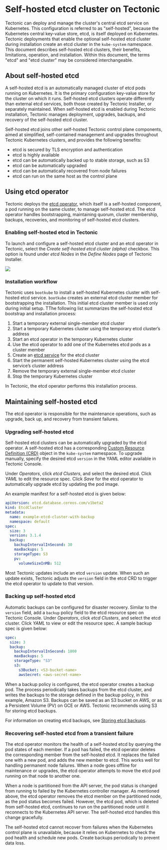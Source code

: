 # Self-hosted etcd cluster on Tectonic

Tectonic can deploy and manage the cluster's central etcd service on Kubernetes. This configuration is referred to as "self-hosted", because the Kubernetes central key-value store, etcd, is itself deployed on Kubernetes. Tectonic deployments that enable the optional self-hosted etcd cluster during installation create an etcd cluster in the `kube-system` namespace. This document describes self-hosted etcd clusters, their benefits, limitations, operation, and installation. Within this document, the terms "etcd" and "etcd cluster" may be considered interchangeable.

## About self-hosted etcd

A self-hosted etcd is an automatically managed cluster of etcd pods running on Kubernetes. It is the primary configuration key-value store for the cluster on which it runs. Self-hosted etcd clusters operate differently than external etcd services, both those created by Tectonic Installer, or separately maintained. When self-hosted etcd is enabled during Tectonic installation, Tectonic manages deployment, upgrades, backups, and recovery of the self-hosted etcd cluster.

Self-hosted etcd joins other self-hosted Tectonic control plane components, aimed at simplified, self-contained management and upgrades throughout Tectonic Kubernetes clusters, and provides the following benefits:

* etcd is secured by TLS encryption and authentication
* etcd is highly available
* etcd can be automatically backed up to stable storage, such as S3
* etcd can be automatically upgraded
* etcd can be automatically recovered from node failures
* etcd can run on the same host as the control plane

## Using etcd operator

Tectonic deploys the [etcd operator][etcd-op], which itself is a self-hosted component, a pod running on the same cluster, to manage self-hosted etcd. The etcd operator handles bootstrapping, maintaining quorum, cluster membership, backups, recoveries, and monitoring of self-hosted etcd clusters.

### Enabling self-hosted etcd in Tectonic

To launch and configure a self-hosted etcd cluster and an etcd operator in Tectonic, select the *Create self-hosted etcd cluster (alpha)* checkbox. This option is found under *etcd Nodes* in the *Define Nodes* page of Tectonic Installer.

<div class="row">
  <div class="col-lg-8 col-lg-offset-2 col-md-10 col-md-offset-1 col-sm-12 col-xs-12 co-m-screenshot">
    <a href="../img/self-hosted-etcd.png" class="co-m-screenshot">
      <img src="../img/self-hosted-etcd.png">
    </a>
  </div>
</div>

### Installation workflow

Tectonic uses `bootkube` to install a self-hosted Kubernetes cluster with self-hosted etcd service. `bootkube` creates an external etcd cluster member for bootstrapping the installation. This initial etcd cluster member is used only during initial setup. TThe following list summarizes the self-hosted etcd bootstrap and installation process:

1. Start a temporary external single-member etcd cluster
2. Start a temporary Kubernetes cluster using the temporary etcd cluster’s address
3. Start an etcd operator in the temporary Kubernetes cluster
4. Use the etcd operator to add one of the Kubernetes etcd pods as a cluster member
5. Create an [etcd service][etcd-service] for the etcd cluster
6. Start the permanent self-hosted Kubernetes cluster using the etcd service’s cluster address
7. Remove the temporary external single-member etcd cluster
8. Stop the temporary Kubernetes cluster

In Tectonic, the etcd operator performs this installation process.

## Maintaining self-hosted etcd

The etcd operator is responsible for the maintenance operations, such as upgrade, back up, and recovery from transient failures.

### Upgrading self-hosted etcd

Self-hosted etcd clusters can be automatically upgraded by the etcd operator. A self-hosted etcd has a corresponding [Custom Resource Definition (CRD)][CRD] object in the `kube-system` namespace. To upgrade manually, specify the desired etcd `version` in the YAML editor available in Tectonic Console.

Under *Operators*, click *etcd Clusters*, and select the desired etcd. Click *YAML* to edit the resource spec. Click *Save* for the etcd operator to automatically upgrade etcd by updating the pod image.

An example manifest for a self-hosted etcd is given below:

```yaml
apiVersion: etcd.database.coreos.com/v1beta2
kind: EtcdCluster
metadata:
  name: example-etcd-cluster-with-backup
  namespace: default
spec:
  size: 3
  version: 3.1.4
  backup:
    backupIntervalInSecond: 30
    maxBackups: 5
    storageType: S3
    pv:
      volumeSizeInMB: 512
```

Most Tectonic updates include an etcd `version` update. When such an update exists, Tectonic adjusts the `version` field in the etcd CRD to trigger the etcd operator to update to that version.

### Backing up self-hosted etcd

Automatic backups can be configured for disaster recovery. Similar to the `version` field, add a `backup` policy field to the etcd resource spec on Tectonic Console. Under *Operators*, click *etcd Clusters*, and select the etcd cluster. Click *YAML* to view or edit the resource spec. A sample backup spec is given below:

```YAML
spec:
  size: 3
  backup:
    backupIntervalInSecond: 1800
    maxBackups: 5
    storageType: "S3"
    s3:
      s3Bucket: <S3-bucket-name>
      awsSecret: <aws-secret-name>
```

When a backup policy is configured, the etcd operator creates a backup pod. The process periodically takes backups from the etcd cluster, and writes the backups to the storage defined in the backup policy, in this example, Amazon S3. Backups can be saved as an S3 bucket on AWS, or as a Persistent Volume (PV) on GCE or AWS. Tectonic recommends using S3 for storing etcd backups.

For information on creating etcd backups, see [Storing etcd backups][backup].

### Recovering self-hosted etcd from a transient failure

The etcd operator monitors the health of a self-hosted etcd by querying the pod states of each member. If a pod has failed, the etcd operator deletes the corresponding member from the self-hosted etcd. It replaces the failed one with a new pod, and adds the new member to etcd. This works well for handling permanent node failures. When a node goes offline for maintenance or upgrades, the etcd operator attempts to move the etcd pod running on that node to another one.

When a node is partitioned from the API server, the pod status is changed from running to failed by the Kubernetes controller manager. As mentioned above, the etcd operator removes the etcd member on the partitioned node, as the pod status becomes failed. However, the etcd pod, which is deleted from self-hosted etcd, continues to run on the partitioned node until it reconnects to the Kubernetes API server. The self-hosted etcd handles this change gracefully.

The self-hosted etcd cannot recover from failures when the Kubernetes control plane is unavailable, because it relies on Kubernetes to check the pod health and schedule new pods. Create backups periodically to prevent data loss.

[etcd-op]: https://coreos.com/operators/
[CRD]: https://kubernetes.io/docs/concepts/api-extension/custom-resources/#customresourcedefinitions
[etcd-service]: https://kubernetes.io/docs/concepts/services-networking/service/
[backup]: https://github.com/coreos/etcd-operator/blob/master/doc/user/backup_config.md
